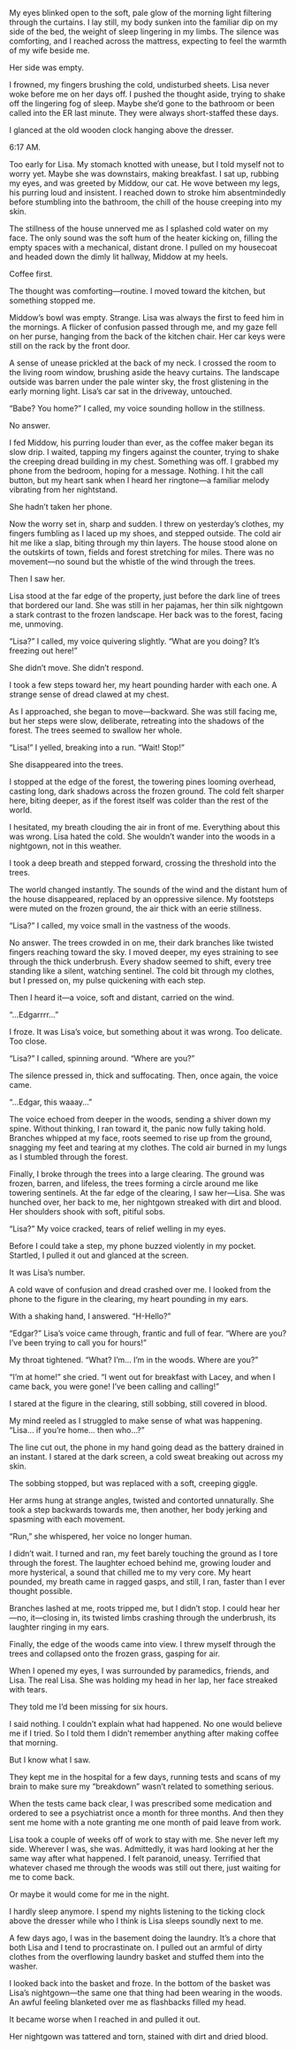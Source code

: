 

My eyes blinked open to the soft, pale glow of the morning light filtering through the curtains. I lay still, my body sunken into the familiar dip on my side of the bed, the weight of sleep lingering in my limbs. The silence was comforting, and I reached across the mattress, expecting to feel the warmth of my wife beside me.

Her side was empty.

I frowned, my fingers brushing the cold, undisturbed sheets. Lisa never woke before me on her days off. I pushed the thought aside, trying to shake off the lingering fog of sleep. Maybe she’d gone to the bathroom or been called into the ER last minute. They were always short-staffed these days.

I glanced at the old wooden clock hanging above the dresser.

6:17 AM.

Too early for Lisa. My stomach knotted with unease, but I told myself not to worry yet. Maybe she was downstairs, making breakfast. I sat up, rubbing my eyes, and was greeted by Middow, our cat. He wove between my legs, his purring loud and insistent. I reached down to stroke him absentmindedly before stumbling into the bathroom, the chill of the house creeping into my skin.

The stillness of the house unnerved me as I splashed cold water on my face. The only sound was the soft hum of the heater kicking on, filling the empty spaces with a mechanical, distant drone. I pulled on my housecoat and headed down the dimly lit hallway, Middow at my heels.

Coffee first. 

The thought was comforting—routine. I moved toward the kitchen, but something stopped me.

Middow’s bowl was empty. Strange. Lisa was always the first to feed him in the mornings. A flicker of confusion passed through me, and my gaze fell on her purse, hanging from the back of the kitchen chair. Her car keys were still on the rack by the front door.

A sense of unease prickled at the back of my neck. I crossed the room to the living room window, brushing aside the heavy curtains. The landscape outside was barren under the pale winter sky, the frost glistening in the early morning light. Lisa’s car sat in the driveway, untouched.

“Babe? You home?” I called, my voice sounding hollow in the stillness.

No answer.

I fed Middow, his purring louder than ever, as the coffee maker began its slow drip. I waited, tapping my fingers against the counter, trying to shake the creeping dread building in my chest. Something was off. I grabbed my phone from the bedroom, hoping for a message. Nothing. I hit the call button, but my heart sank when I heard her ringtone—a familiar melody vibrating from her nightstand.

She hadn’t taken her phone.

Now the worry set in, sharp and sudden. I threw on yesterday’s clothes, my fingers fumbling as I laced up my shoes, and stepped outside. The cold air hit me like a slap, biting through my thin layers. The house stood alone on the outskirts of town, fields and forest stretching for miles. There was no movement—no sound but the whistle of the wind through the trees.

Then I saw her.

Lisa stood at the far edge of the property, just before the dark line of trees that bordered our land. She was still in her pajamas, her thin silk nightgown a stark contrast to the frozen landscape. Her back was to the forest, facing me, unmoving.

“Lisa?” I called, my voice quivering slightly. “What are you doing? It’s freezing out here!”

She didn’t move. She didn’t respond.

I took a few steps toward her, my heart pounding harder with each one. A strange sense of dread clawed at my chest.

As I approached, she began to move—backward. She was still facing me, but her steps were slow, deliberate, retreating into the shadows of the forest. The trees seemed to swallow her whole.

“Lisa!” I yelled, breaking into a run. “Wait! Stop!”

She disappeared into the trees.

I stopped at the edge of the forest, the towering pines looming overhead, casting long, dark shadows across the frozen ground. The cold felt sharper here, biting deeper, as if the forest itself was colder than the rest of the world.

I hesitated, my breath clouding the air in front of me. Everything about this was wrong. Lisa hated the cold. She wouldn’t wander into the woods in a nightgown, not in this weather.

I took a deep breath and stepped forward, crossing the threshold into the trees.

The world changed instantly. The sounds of the wind and the distant hum of the house disappeared, replaced by an oppressive silence. My footsteps were muted on the frozen ground, the air thick with an eerie stillness.

“Lisa?” I called, my voice small in the vastness of the woods.

No answer. The trees crowded in on me, their dark branches like twisted fingers reaching toward the sky. I moved deeper, my eyes straining to see through the thick underbrush. Every shadow seemed to shift, every tree standing like a silent, watching sentinel. The cold bit through my clothes, but I pressed on, my pulse quickening with each step.

Then I heard it—a voice, soft and distant, carried on the wind.

“…Edgarrrr…”

I froze. It was Lisa’s voice, but something about it was wrong. Too delicate. Too close.

“Lisa?” I called, spinning around. “Where are you?”

The silence pressed in, thick and suffocating. Then, once again, the voice came.

“…Edgar, this waaay…”

The voice echoed from deeper in the woods, sending a shiver down my spine. Without thinking, I ran toward it, the panic now fully taking hold. Branches whipped at my face, roots seemed to rise up from the ground, snagging my feet and tearing at my clothes. The cold air burned in my lungs as I stumbled through the forest.

Finally, I broke through the trees into a large clearing. The ground was frozen, barren, and lifeless, the trees forming a circle around me like towering sentinels. At the far edge of the clearing, I saw her—Lisa. She was hunched over, her back to me, her nightgown streaked with dirt and blood. Her shoulders shook with soft, pitiful sobs.

“Lisa?” My voice cracked, tears of relief welling in my eyes.

Before I could take a step, my phone buzzed violently in my pocket. Startled, I pulled it out and glanced at the screen.

It was Lisa’s number.

A cold wave of confusion and dread crashed over me. I looked from the phone to the figure in the clearing, my heart pounding in my ears.

With a shaking hand, I answered. “H-Hello?”

“Edgar?” Lisa’s voice came through, frantic and full of fear. “Where are you? I’ve been trying to call you for hours!”

My throat tightened. “What? I’m… I’m in the woods. Where are you?”

“I’m at home!” she cried. “I went out for breakfast with Lacey, and when I came back, you were gone! I’ve been calling and calling!”

I stared at the figure in the clearing, still sobbing, still covered in blood.

My mind reeled as I struggled to make sense of what was happening. “Lisa… if you’re home… then who…?”

The line cut out, the phone in my hand going dead as the battery drained in an instant. I stared at the dark screen, a cold sweat breaking out across my skin.

The sobbing stopped, but was replaced with a soft, creeping giggle.

Her arms hung at strange angles, twisted and contorted unnaturally. She took a step backwards towards me, then another, her body jerking and spasming with each movement.

“Run,” she whispered, her voice no longer human.

I didn’t wait. I turned and ran, my feet barely touching the ground as I tore through the forest. The laughter echoed behind me, growing louder and more hysterical, a sound that chilled me to my very core. My heart pounded, my breath came in ragged gasps, and still, I ran, faster than I ever thought possible.

Branches lashed at me, roots tripped me, but I didn’t stop. I could hear her—no, it—closing in, its twisted limbs crashing through the underbrush, its laughter ringing in my ears.

Finally, the edge of the woods came into view. I threw myself through the trees and collapsed onto the frozen grass, gasping for air.

When I opened my eyes, I was surrounded by paramedics, friends, and Lisa. The real Lisa. She was holding my head in her lap, her face streaked with tears.

They told me I’d been missing for six hours.

I said nothing. I couldn’t explain what had happened. No one would believe me if I tried. So I told them I didn’t remember anything after making coffee that morning.

But I know what I saw.

They kept me in the hospital for a few days, running tests and scans of my brain to make sure my “breakdown” wasn’t related to something serious. 

When the tests came back clear, I was prescribed some medication and ordered to see a psychiatrist once a month for three months. And then they sent me home with a note granting me one month of paid leave from work.

Lisa took a couple of weeks off of work to stay with me. She never left my side. Wherever I was, she was. Admittedly, it was hard looking at her the same way after what happened. I felt paranoid, uneasy. Terrified that whatever chased me through the woods was still out there, just waiting for me to come back.

Or maybe it would come for me in the night.

I hardly sleep anymore. I spend my nights listening to the ticking clock above the dresser while who I think is Lisa sleeps soundly next to me.

A few days ago, I was in the basement doing the laundry. It’s a chore that both Lisa and I tend to procrastinate on. I pulled out an armful of dirty clothes from the overflowing laundry basket and stuffed them into the washer. 

I looked back into the basket and froze. In the bottom of the basket was Lisa’s nightgown—the same one that thing had been wearing in the woods. An awful feeling blanketed over me as flashbacks filled my head.

It became worse when I reached in and pulled it out.

Her nightgown was tattered and torn, stained with dirt and dried blood.